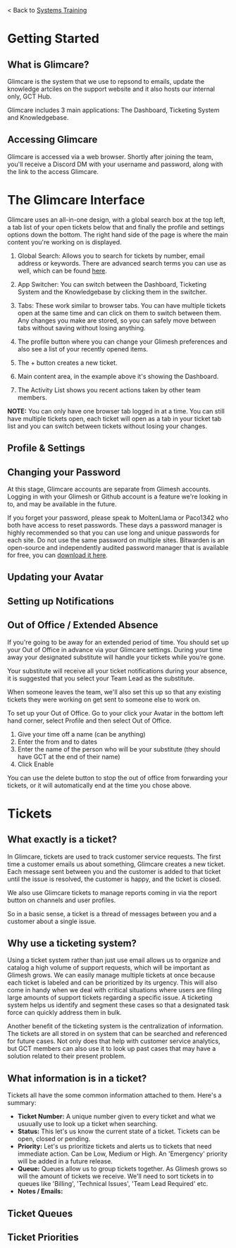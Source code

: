 
< Back to [Systems Training](../index.md)

# Getting Started
## What is Glimcare?
Glimcare is the system that we use to repsond to emails, update the knowledge artciles on the support website and it also hosts our internal only, GCT Hub.

Glimcare includes 3 main applications: The Dashboard, Ticketing System and Knowledgebase.

## Accessing Glimcare
Glimcare is accessed via a web browser.  Shortly after joining the team, you'll receive a Discord DM with your username and password, along with the link to the access Glimcare.

# The Glimcare Interface
Glimcare uses an all-in-one design, with a global search box at the top left, a tab list of your open tickets below that and finally the profile and settings options down the bottom.  The right hand side of the page is where the main content you're working on is displayed.

1. Global Search: Allows you to search for tickets by number, email address or keywords.  There are advanced search terms you can use as well, which can be found [here](https://user-docs.zammad.org/en/latest/advanced/search.html).

2. App Switcher: You can switch between the Dashboard, Ticketing System and the Knowledgebase by clicking them in the switcher.

3. Tabs: These work similar to browser tabs.  You can have multiple tickets open at the same time and can click on them to switch between them.  Any changes you make are stored, so you can safely move between tabs without saving without losing anything.

4. The profile button where you can change your Glimesh preferences and also see a list of your recently opened items.

5. The + button creates a new ticket.

6. Main content area, in the example above it's showing the Dashboard.

7. The Activity List shows you recent actions taken by other team members.

**NOTE:** You can only have one browser tab logged in at a time.  You can still have multiple tickets open, each ticket will open as a tab in your ticket tab list and you can switch between tickets without losing your changes.

## Profile & Settings

## Changing your Password

At this stage, Glimcare accounts are separate from Glimesh accounts.  Logging in with your Glimesh or Github account is a feature we're looking in to, and may be available in the future.

If you forget your password, please speak to MoltenLlama or Paco1342 who both have access to reset passwords. These days a password manager is highly recommended so that you can use long and unique passwords for each site.  Do not use the same password on multiple sites.  Bitwarden is an open-source and independently audited password manager that is available for free, you can [download it here](https://bitwarden.com/).

## Updating your Avatar

## Setting up Notifications
## Out of Office / Extended Absence

If you're going to be away for an extended period of time.  You should set up your Out of Office in advance via your Glimcare settings.  During your time away your designated substitute will handle your tickets while you’re gone.

Your substitute will receive all your ticket notifications during your absence, it is suggested that you select your Team Lead as the substitute.

When someone leaves the team, we'll also set this up so that any existing tickets they were working on get sent to someone else to work on.

To set up your Out of Office.  Go to your click your Avatar in the bottom left hand corner, select Profile and then select Out of Office.

1. Give your time off a name (can be anything)
2. Enter the from and to dates
3. Enter the name of the person who will be your substitute (they should have GCT at the end of their name)
4. Click Enable

You can use the delete button to stop the out of office from forwarding your tickets, or it will automatically end at the time you chose above.

<!--
![Screenshot of settings page showing out of office options](https://github.com/moltenllama/gct-systems-training/raw/gh-pages/images/screenshots/settings-ooo2.png)
-->

# Tickets

## What exactly is a ticket?
In Glimcare, tickets are used to track customer service requests. The first time a customer emails us about something, Glimcare creates a new ticket. Each message sent between you and the customer is added to that ticket until the issue is resolved, the customer is happy, and the ticket is closed.

We also use Glimcare tickets to manage reports coming in via the report button on channels and user profiles.

So in a basic sense, a ticket is a thread of messages between you and a customer about a single issue.

## Why use a ticketing system?
Using a ticket system rather than just use email allows us to organize and catalog a high volume of support requests, which will be important as Glimesh grows. We can easily manage multiple tickets at once because each ticket is labeled and can be prioritized by its urgency. This will also come in handy when we deal with critical situations where users are filing large amounts of support tickets regarding a specific issue. A ticketing system helps us identify and segment these cases so that a designated task force can quickly address them in bulk.

Another benefit of the ticketing system is the centralization of information. The tickets are all stored in on system that can be searched and referenced for future cases. Not only does that help with customer service analytics, but GCT members can also use it to look up past cases that may have a solution related to their present problem.

## What information is in a ticket?

Tickets all have the some common information attached to them.  Here's a summary:

- **Ticket Number:** A unique number given to every ticket and what we usuually use to look up a ticket when searching.
- **Status:** This let's us know the current state of a ticket.  Tickets can be open, closed or pending.
- **Priority:** Let's us prioritize tickets and alerts us to tickets that need immediate action.  Can be Low, Medium or High. An 'Emergency' priority will be added in a future release.
- **Queue:** Queues allow us to group tickets together.  As Glimesh grows so will the amount of tickets we receive. We'll need to sort tickets in to queues like 'Billing', 'Technical Issues', 'Team Lead Required' etc.
- **Notes / Emails:** 




## Ticket Queues
## Ticket Priorities

<!---
# Knowledge Base
# Reporting
# Advanced Features
-->

